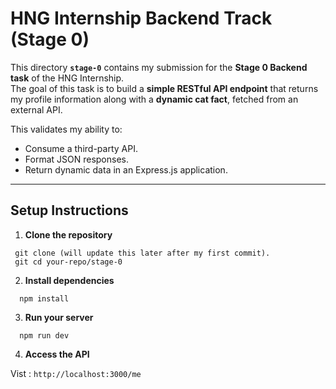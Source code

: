 # HNG Internship Backend Track (Stage 0)

This directory **`stage-0`** contains my submission for the **Stage 0 Backend task** of the HNG Internship.  
The goal of this task is to build a **simple RESTful API endpoint** that returns my profile information along with a **dynamic cat fact**, fetched from an external API.

This validates my ability to:

- Consume a third-party API.
- Format JSON responses.
- Return dynamic data in an Express.js application.

---

## Setup Instructions

1. **Clone the repository**

```
 git clone (will update this later after my first commit).
 git cd your-repo/stage-0

```

2. **Install dependencies**

```
  npm install

```

3. **Run your server**

```
  npm run dev

```

4. **Access the API**

Vist : `http://localhost:3000/me`
